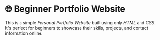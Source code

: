 # 🌐 Beginner Portfolio Website

This is a simple *Personal Portfolio Website* built using only *HTML* and *CSS*. It's perfect for beginners to showcase their skills, projects, and contact information online.
